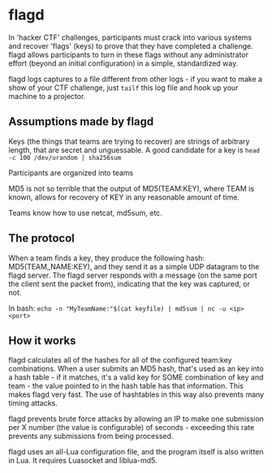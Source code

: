 flagd
=====

In 'hacker CTF' challenges, participants must crack into various systems and recover
'flags' (keys) to prove that they have completed a challenge. flagd allows participants to
turn in these flags without any administrator effort (beyond an initial configuration) in
a simple, standardized way.

flagd logs captures to a file different from other logs - if you want to make a show of your
CTF challenge, just `tailf` this log file and hook up your machine to a projector.

Assumptions made by flagd
-----------------------
Keys (the things that teams are trying to recover) are strings of arbitrary length, that are
secret and unguessable.
A good candidate for a key is `head -c 100 /dev/urandom | sha256sum`

Participants are organized into teams

MD5 is not so terrible that the output of MD5(TEAM:KEY), where TEAM is known, allows for recovery of KEY in any reasonable amount of time.

Teams know how to use netcat, md5sum, etc.

The protocol
----------
When a team finds a key, they produce the following hash: MD5(TEAM_NAME:KEY), and they
send it as a simple UDP datagram to the flagd server. The flagd server responds with a
message (on the same port the client sent the packet from), indicating that the key was
captured, or not.

In bash:
`echo -n "MyTeamName:"$(cat keyfile) | md5sum | nc -u <ip> <port>`

How it works
-------------
flagd calculates all of the hashes for all of the configured team:key combinations.
When a user submits an MD5 hash, that's used as an key into a hash table - if it matches,
it's a valid key for SOME combination of key and team - the value pointed to in the hash
table has that information. This makes flagd very fast. The use of hashtables in this way
also prevents many timing attacks.

flagd prevents brute force attacks by allowing an IP to make one submission per X number
(the value is configurable) of seconds - exceeding this rate prevents any submissions from
being processed.

flagd uses an all-Lua configuration file, and the program itself is also written in Lua.
It requires Luasocket and liblua-md5.
